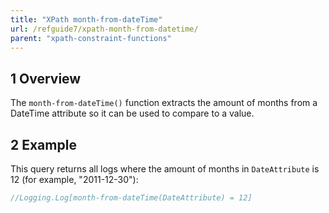 ```yaml
---
title: "XPath month-from-dateTime"
url: /refguide7/xpath-month-from-datetime/
parent: "xpath-constraint-functions"
---
```


## 1 Overview

The `month-from-dateTime()` function extracts the amount of months from a DateTime attribute so it can be used to compare to a value.

## 2 Example

This query returns all logs where the amount of months in `DateAttribute` is 12 (for example, "2011-12-30"):

```java
//Logging.Log[month-from-dateTime(DateAttribute) = 12]
```
